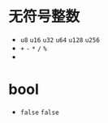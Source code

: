 # 无符号整数
- `u8` `u16` `u32` `u64` `u128` `u256`
-  `+` `-` `*` `/` `%`
-  


# bool
- `false` `false`





